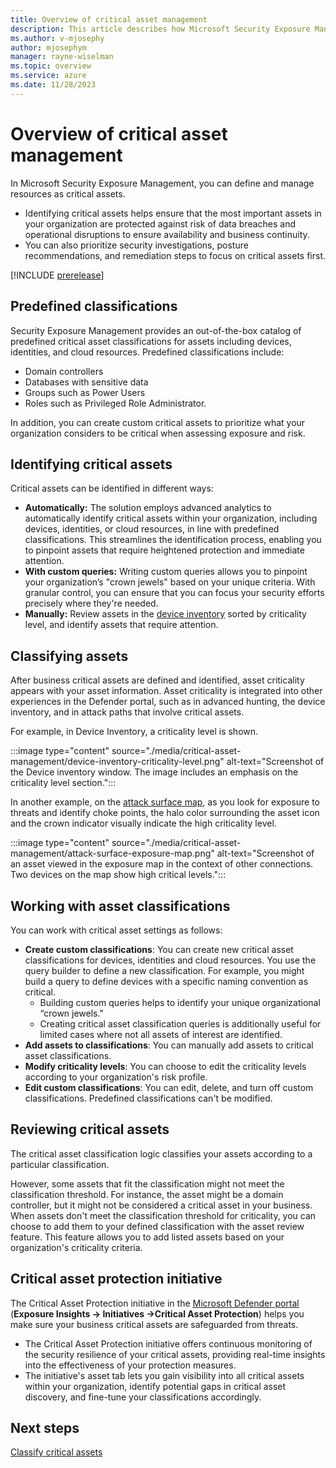 ```yaml
---
title: Overview of critical asset management
description: This article describes how Microsoft Security Exposure Management's critical asset management works.
ms.author: v-mjosephy
author: mjosephym
manager: rayne-wiselman
ms.topic: overview
ms.service: azure
ms.date: 11/28/2023
---
```


# Overview of critical asset management

In Microsoft Security Exposure Management, you can define and manage resources as critical assets.

- Identifying critical assets helps ensure that the most important assets in your organization are protected against risk of data breaches and operational disruptions to ensure availability and business continuity.
- You can also prioritize security investigations, posture recommendations, and remediation steps to focus on critical assets first.

[!INCLUDE [prerelease](../includes//prerelease.md)]

## Predefined classifications

Security Exposure Management provides an out-of-the-box catalog of predefined critical asset classifications for assets including devices, identities, and cloud resources. Predefined classifications include:

- Domain controllers
- Databases with sensitive data
- Groups such as Power Users
- Roles such as Privileged Role Administrator.

In addition, you can create custom critical assets to prioritize what your organization considers to be critical when assessing exposure and risk.

## Identifying critical assets

Critical assets can be identified in different ways:

- **Automatically:** The solution employs advanced analytics to automatically identify critical assets within your organization, including devices, identities, or cloud resources, in line with predefined classifications. This streamlines the identification process, enabling you to pinpoint assets that require heightened protection and immediate attention.
- **With custom queries:** Writing custom queries allows you to pinpoint your organization’s "crown jewels" based on your unique criteria. With granular control, you can ensure that you can focus your security efforts precisely where they're needed.
- **Manually:** Review assets in the [device inventory](/microsoft-365/security/defender-endpoint/machines-view-overview) sorted by criticality level, and identify assets that require attention.

## Classifying assets

After business critical assets are defined and identified, asset criticality appears with your asset information. Asset criticality is integrated into other experiences in the Defender portal, such as in advanced hunting, the device inventory, and in attack paths that involve critical assets.

For example, in Device Inventory, a criticality level is shown.

:::image type="content" source="./media/critical-asset-management/device-inventory-criticality-level.png" alt-text="Screenshot of the Device inventory window. The image includes an emphasis on the criticality level section.":::

In another example, on the [attack surface map](enterprise-exposure-map.md), as you look for exposure to threats and identify choke points, the halo color surrounding the asset icon and the crown indicator visually indicate the high criticality level.

:::image type="content" source="./media/critical-asset-management/attack-surface-exposure-map.png" alt-text="Screenshot of an asset viewed in the exposure map in the context of other connections. Two devices on the map show high critical levels.":::

## Working with asset classifications

You can work with critical asset settings as follows:

- **Create custom classifications**: You can create new critical asset classifications for devices, identities and cloud resources. You use the query builder to define a new classification. For example, you might build a query to define devices with a specific naming convention as critical.
  - Building custom queries helps to identify your unique organizational “crown jewels."
  - Creating critical asset classification queries is additionally useful for limited cases where not all assets of interest are identified.
- **Add assets to classifications**: You can manually add assets to critical asset classifications.
- **Modify criticality levels**: You can choose to edit the criticality levels according to your organization's risk profile.
- **Edit custom classifications**: You can edit, delete, and turn off custom classifications. Predefined classifications can't be modified.

## Reviewing critical assets

The critical asset classification logic classifies your assets according to a particular classification.

However, some assets that fit the classification might not meet the classification threshold. For instance, the asset might be a domain controller, but it might not be considered a critical asset in your business. When assets don't meet the classification threshold for criticality, you can choose to add them to your defined classification with the asset review feature. This feature allows you to add listed assets based on your organization's criticality criteria.

## Critical asset protection initiative

The Critical Asset Protection initiative in the [Microsoft Defender portal](https://security.microsoft.com/) (**Exposure Insights -> Initiatives ->Critical Asset Protection**) helps you make sure your business critical assets are safeguarded from threats.

- The Critical Asset Protection initiative offers continuous monitoring of the security resilience of your critical assets, providing real-time insights into the effectiveness of your protection measures.
- The initiative's asset tab lets you gain visibility into all critical assets within your organization, identify potential gaps in critical asset discovery, and fine-tune your classifications accordingly.

## Next steps

[Classify critical assets](classify-critical-assets.md)
<!-- [!INCLUDE [support](../includes//support.md)] -->
